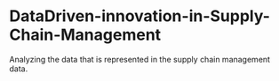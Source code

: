 # DataDriven-innovation-in-Supply-Chain-Management
Analyzing the data that is represented in the supply chain management data.
